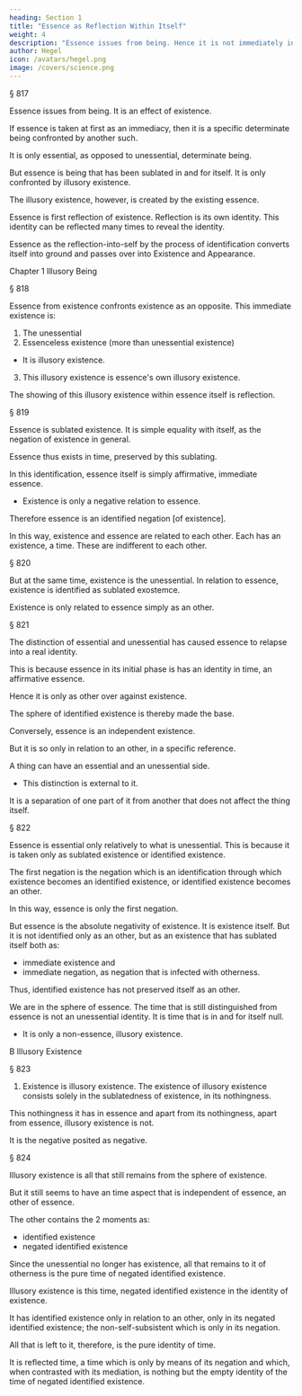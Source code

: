 ```yaml
---
heading: Section 1
title: "Essence as Reflection Within Itself"
weight: 4
description: "Essence issues from being. Hence it is not immediately in and for itself but is a result of that movement. "
author: Hegel
icon: /avatars/hegel.png
image: /covers/science.png
---
```




§ 817

Essence issues from being. It is an effect of existence. 

<!-- Hence it is not immediately in and for itself but is a result of that movement.  -->

If essence is taken at first as an immediacy, then it is a specific determinate being confronted by another such.

It is only essential, as opposed to unessential, determinate being.

But essence is being that has been sublated in and for itself. It is only confronted by illusory existence. 

 <!-- being [Schein].  -->

The illusory existence, however, is created by the existing essence.

Essence is first reflection of existence. Reflection is its own identity. This identity can be reflected many times to reveal the identity. 

<!-- These identities

determines itself and its determinations are a positedness which is at the same time reflection-into-self. -->

<!-- Secondly, we have to consider these determinations of reflection or essentialities. -->

<!-- Thirdly,  -->

Essence as the reflection-into-self by the process of identification converts itself into ground and passes over into Existence and Appearance.


Chapter 1 Illusory Being

§ 818

Essence from existence confronts existence as an opposite. This immediate existence is:

1. The unessential
2. Essenceless existence (more than unessential existence)
  - It is illusory existence.
3. This illusory existence is essence's own illusory existence.

The showing of this illusory existence within essence itself is reflection.


<!-- A THE ESSENTIAL AND THE UNESSENTIAL -->
§ 819

Essence is sublated existence. It is simple equality with itself, as the negation of existence in general.

Essence thus exists in time, preserved by this sublating.

 <!-- has immediacy confronting it as an immediacy from which it has become and which in this  -->

In this identification, essence itself is simply affirmative, immediate essence. 
- Existence is only a negative relation to essence.
<!-- , not in and for itself;  -->

Therefore essence is an identified negation [of existence].

In this way, existence and essence are related to each other. Each has an existence, a time. These are indifferent to each other. 
<!-- , and with respect to this being, being and essence are equal in value. -->

§ 820

But at the same time, existence is the unessential. In relation to essence, existence is identified as sublated exostemce.

Existence is only related to essence simply as an other. 

<!-- Essence is not strictly essence but only a differently determined being, the essential. -->

§ 821

The distinction of essential and unessential has caused essence to relapse into a real identity.

This is because essence in its initial phase is has an identity in time, an affirmative essence.

Hence it is only as other over against existence.

The sphere of identified existence is thereby made the base.

<!-- The fact that the being in this determinate being is being-in-and-for-itself, is a further determination external to determinate being itself. -->

Conversely, essence is an independent existence. 

<!-- being-in-and-for-itself.  -->

But it is so only in relation to an other, in a specific reference.

A thing can have an essential and an unessential side.
- This distinction is external to it.

It is a separation of one part of it from another that does not affect the thing itself.

 <!-- It is a division which has its origin in a third.  -->

<!-- Such a division does not settle what is essential and unessential.

It originates in some external standpoint. The same content can therefore be regarded now as essential and as unessential. -->

§ 822

Essence is essential only relatively to what is unessential. This is because it is taken only as sublated existence or identified existence.

The first negation is the negation which is an identification through which existence becomes an identified existence, or identified existence becomes an other.

In this way, essence is only the first negation.  

But essence is the absolute negativity of existence. It is existence itself. But it is not identified only as an other, but as an existence that has sublated itself both as:
- immediate existence and 
- immediate negation, as negation that is infected with otherness. 

Thus, identified existence has not preserved itself as an other. 

We are in the sphere of essence. The time that is still distinguished from essence is not an unessential identity. It is time  that is in and for itself null.
- It is only a non-essence, illusory existence.


B Illusory Existence

§ 823

1. Existence is illusory existence. The existence of illusory existence consists solely in the sublatedness of existence, in its nothingness.

This nothingness it has in essence and apart from its nothingness, apart from essence, illusory existence is not. 

It is the negative posited as negative.


§ 824

Illusory existence is all that still remains from the sphere of existence.

But it still seems to have an time aspect that is independent of essence, an other of essence.

The other contains the 2 moments as:
- identified existence 
- negated identified existence

Since the unessential no longer has existence, all that remains to it of otherness is the pure time of negated identified existence.

Illusory existence is this time, negated identified existence in the identity of existence. 

It has identified existence only in relation to an other, only in its negated identified existence; the non-self-subsistent which is only in its negation.

All that is left to it, therefore, is the pure identity of time.

It is reflected time, a time which is only by means of its negation and which, when contrasted with its mediation, is nothing but the empty identity of the time of negated identified existence.
